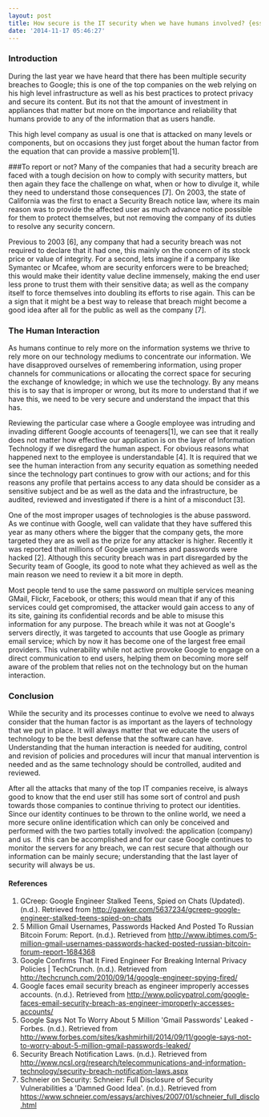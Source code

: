 ```yaml
---
layout: post
title: How secure is the IT security when we have humans involved? {essay}
date: '2014-11-17 05:46:27'
---
```


### Introduction
During the last year we have heard that there has been multiple security breaches to Google; this is one of the top companies on the web relying on his high level infrastructure as well as his best practices to protect privacy and secure its content. But its not that the amount of investment in appliances that matter but more on the importance and reliability that humans provide to any of the information that as users handle.

This high level company as usual is one that is attacked on many levels or components, but on occasions they just forget about the human factor from the equation that can provide a massive problem[1].  

###To report or not?
Many of the companies that had a security breach are faced with a tough decision on how to comply with security matters, but then again they face the challenge on what, when or how to divulge it, while they need to understand those  consequences [7]. On 2003, the state of California was the first to enact a Security Breach notice law, where its main reason was to provide the affected user as much advance notice possible for them to protect themselves, but not removing the company of its duties to resolve any security concern.

Previous to 2003 [6], any company that had a security breach was not required to declare that it had one, this mainly on the concern of its stock price or value of integrity. For a second, lets imagine if a company like Symantec or Mcafee, whom are security enforcers were to be breached; this would make their identity value decline immensely, making the end user less prone to trust them with their sensitive data; as well as the company itself to force themselves into doubling its efforts to rise again. This can be a sign that it might be a best way to release that breach might become a good idea after all for the public as well as the company [7].

### The Human Interaction
As humans continue to rely more on the information systems we thrive to rely more on our technology mediums to concentrate our information. We have disapproved ourselves of remembering information, using proper channels for communications or allocating the correct space for securing the exchange of knowledge; in which we use the technology. By any means this is to say that is improper or wrong, but its more to understand that if we have this, we need to be very secure and understand the impact that this has.

Reviewing the particular case where a Google employee was intruding and invading different Google accounts of teenagers[1], we can see that it really does not matter how effective our application is on the layer of Information Technology if we disregard the human aspect. For obvious reasons what happened next to the employee is understandable [4]. It is required that we see the human interaction from any security equation as something needed since the technology part continues to grow with our actions; and for this reasons any profile that pertains access to any data should be consider as a sensitive subject and be as well as the data and the infrastructure, be audited, reviewed and investigated if there is a hint of a misconduct [3].

 One of the most improper usages of technologies is the abuse password. As we continue with Google, well can validate that they have suffered this year as many others where the bigger that the company gets, the more targeted they are as well as the prize for any attacker is higher. Recently it was reported that millions of Google usernames and passwords were hacked [2]. Although this security breach was in part disregarded by the Security team of Google, its good to note what they achieved as well as the main reason we need to review it a bit more in depth.

Most people tend to use the same password on multiple services meaning GMail, Flickr, Facebook, or others; this would mean that if any of this services could get compromised, the attacker would gain access to any of its site, gaining its confidential records and be able to misuse this information for any purpose. The breach while it was not at Google's servers directly, it was targeted to accounts that use Google as primary email service; which by now it has become one of the largest free email providers. This vulnerability while not active provoke Google to engage on a direct communication to end users, helping them on becoming more self aware of the problem that relies not on the technology but on the human interaction.

### Conclusion
While the security and its processes continue to evolve we need to always consider that the human factor is as important as the layers of technology that we put in place. It will always matter that we educate the users of technology to be the best defense that the software can have. Understanding that the human interaction is needed for auditing, control and revision of policies and procedures will incur that manual intervention is needed and as the same technology should be controlled, audited and reviewed.

After all the attacks that many of the top IT companies receive, is always good to know that the end user still has some sort of control and push towards those companies to continue thriving to protect our identities. Since our identity continues to be thrown to the online world, we need a more secure online identification which can only be conceived and performed with the two parties totally involved: the application (company) and us.  If this can be accomplished and for our case Google continues to monitor the servers for any breach, we can rest secure that although our information can be mainly secure; understanding that the last layer of security will always be us.





#### References
1. GCreep: Google Engineer Stalked Teens, Spied on Chats (Updated). (n.d.). Retrieved from http://gawker.com/5637234/gcreep-google-engineer-stalked-teens-spied-on-chats
2. 5 Million Gmail Usernames, Passwords Hacked And Posted To Russian Bitcoin Forum: Report. (n.d.). Retrieved from http://www.ibtimes.com/5-million-gmail-usernames-passwords-hacked-posted-russian-bitcoin-forum-report-1684368
3. Google Confirms That It Fired Engineer For Breaking Internal Privacy Policies | TechCrunch. (n.d.). Retrieved from http://techcrunch.com/2010/09/14/google-engineer-spying-fired/
4. Google faces email security breach as engineer improperly accesses accounts. (n.d.). Retrieved from http://www.policypatrol.com/google-faces-email-security-breach-as-engineer-improperly-accesses-accounts/
5. Google Says Not To Worry About 5 Million 'Gmail Passwords' Leaked - Forbes. (n.d.). Retrieved from http://www.forbes.com/sites/kashmirhill/2014/09/11/google-says-not-to-worry-about-5-million-gmail-passwords-leaked/
6. Security Breach Notification Laws. (n.d.). Retrieved from http://www.ncsl.org/research/telecommunications-and-information-technology/security-breach-notification-laws.aspx
7. Schneier on Security: Schneier: Full Disclosure of Security Vulnerabilities a 'Damned Good Idea'. (n.d.). Retrieved from https://www.schneier.com/essays/archives/2007/01/schneier_full_disclo.html 